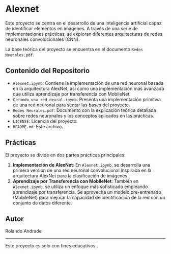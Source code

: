 # Alexnet

Este proyecto se centra en el desarrollo de una inteligencia artificial capaz de identificar elementos en imágenes. A través de una serie de implementaciones prácticas, se exploran diferentes arquitecturas de redes neuronales convolucionales (CNN).

La base teórica del proyecto se encuentra en el documento `Redes Neurales.pdf`.

## Contenido del Repositorio

*   `Alexnet.ipynb`: Contiene la implementación de una red neuronal basada en la arquitectura AlexNet, así como una implementación más avanzada que utiliza aprendizaje por transferencia con MobileNet.
*   `Creando_una_red_neural.ipynb`: Presenta una implementación primitiva de una red neuronal para sentar las bases del proyecto.
*   `Redes Neurales.pdf`: Documento con la explicación teórica detallada sobre redes neuronales y los conceptos aplicados en las prácticas.
*   `LICENSE`: Licencia del proyecto.
*   `README.md`: Este archivo.

## Prácticas

El proyecto se divide en dos partes prácticas principales:

1.  **Implementación de AlexNet**: En `Alexnet.ipynb`, se desarrolla una primera versión de una red neuronal convolucional inspirada en la arquitectura AlexNet para la clasificación de imágenes.
2.  **Aprendizaje por Transferencia con MobileNet**: También en `Alexnet.ipynb`, se utiliza un enfoque más sofisticado empleando aprendizaje por transferencia. Se aprovecha un modelo pre-entrenado (MobileNet) para mejorar la capacidad de identificación de la red con un conjunto de datos diferente.


## Autor
Rolando Andrade

---

Este proyecto es solo con fines educativos.